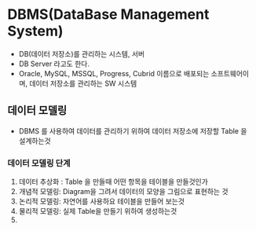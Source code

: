 # DBMS(DataBase Management System)
- DB(데이터 저장소)를 관리하는 시스템, 서버
- DB Server 라고도 한다.
- Oracle, MySQL, MSSQL, Progress, Cubrid
이름으로 배포되는 소프트웨어이며, 데이터 저장소를 관리하는 SW 시스템

## 데이터 모델링
- DBMS 를 사용하여 데이터를 관리하기 위하여 데이터
저장소에 저장할 Table 을 설계하는것

### 데이터 모델링 단계
1. 데이터 추상화 : Table 을 만들때 어떤 항목을 테이블을 만들것인가
2. 개념적 모델링: Diagram을 그려서 데이터의 모양을 그림으로 표현하는 것
3. 논리적 모델링: 자연어를 사용하요 테이블을 만들어 보는것
4. 물리적 모델링: 실제 Table을 만들기 위하여 생성하는것
5. 
